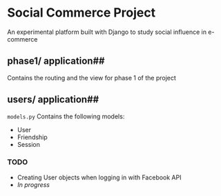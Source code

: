 # Social Commerce Project
An experimental platform built with Django to study social influence in e-commerce

## phase1/ application##
Contains the routing and the view for phase 1 of the project

## users/ application##
`models.py` Contains the following models:
* User
* Friendship
* Session

### TODO
* Creating User objects when logging in with Facebook API 
* *In progress*
